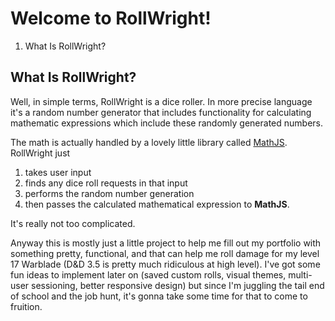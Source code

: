 # Welcome to RollWright!

1. What Is RollWright?

## What Is RollWright?

Well, in simple terms, RollWright is a dice roller. In more precise language it's a random number generator that includes functionality for calculating mathematic expressions which include these randomly generated numbers.

The math is actually handled by a lovely little library called [MathJS](http://mathjs.org). RollWright just
1. takes user input
2. finds any dice roll requests in that input
3. performs the random number generation
4. then passes the calculated mathematical expression to **MathJS**.

It's really not too complicated.

Anyway this is mostly just a little project to help me fill out my portfolio with something pretty, functional, and that can help me roll damage for my level 17 Warblade (D&D 3.5 is pretty much ridiculous at high level). I've got some fun ideas to implement later on (saved custom rolls, visual themes, multi-user sessioning, better responsive design) but since I'm juggling the tail end of school and the job hunt, it's gonna take some time for that to come to fruition.